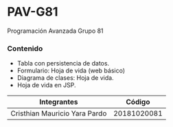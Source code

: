 # PAV-G81

Programación Avanzada Grupo 81

### Contenido

- Tabla con persistencia de datos.
- Formulario: Hoja de vida (web básico)
- Diagrama de clases: Hoja de vida.
- Hoja de vida en JSP.
 
Integrantes  | Código
------------- | -------------
Cristhian Mauricio Yara Pardo  | 20181020081
